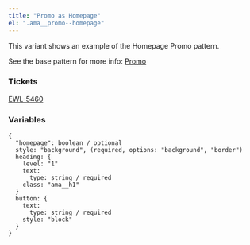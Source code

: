 ```yaml
---
title: "Promo as Homepage"
el: ".ama__promo--homepage"
---
```


This variant shows an example of the Homepage Promo pattern.

See the base pattern for more info: [Promo](?p=molecules-promo)

### Tickets
[EWL-5460](https://issues.ama-assn.org/browse/EWL-5460)

### Variables
~~~
{
  "homepage": boolean / optional
  style: "background", (required, options: "background", "border")
  heading: {
    level: "1"
    text: 
      type: string / required
    class: "ama__h1"
  }
  button: {
    text: 
      type: string / required
    style: "block"
  }
}
~~~
